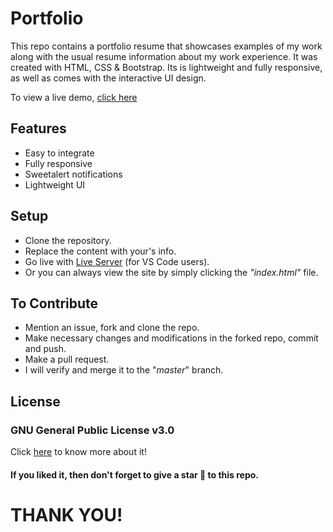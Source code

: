 # Portfolio

This repo contains a portfolio resume that showcases examples of my work along with the usual resume information about my work experience.
It was created with HTML, CSS & Bootstrap. Its is lightweight and fully responsive, as well as comes with the interactive UI design.

To view a live demo, [click here](https://samarjeet-banik.netlify.app)

## Features

* Easy to integrate
* Fully responsive
* Sweetalert notifications
* Lightweight UI

## Setup

* Clone the repository.
* Replace the content with your's info.
* Go live with [Live Server](https://marketplace.visualstudio.com/items?itemName=ritwickdey.LiveServer) (for VS Code users).
* Or you can always view the site by simply clicking the <i>"index.html"</i> file.

## To Contribute

* Mention an issue, fork and clone the repo.
* Make necessary changes and modifications in the forked repo, commit and push.
* Make a pull request.
* I will verify and merge it to the "_master_" branch.

## License

### GNU General Public License v3.0
Click [here](https://github.com/SamarjeetBanik/my-portfolio/blob/master/LICENSE) to know more about it!

#### **If you liked it, then don't forget to give a star 🌟 to this repo.**

# THANK YOU!
